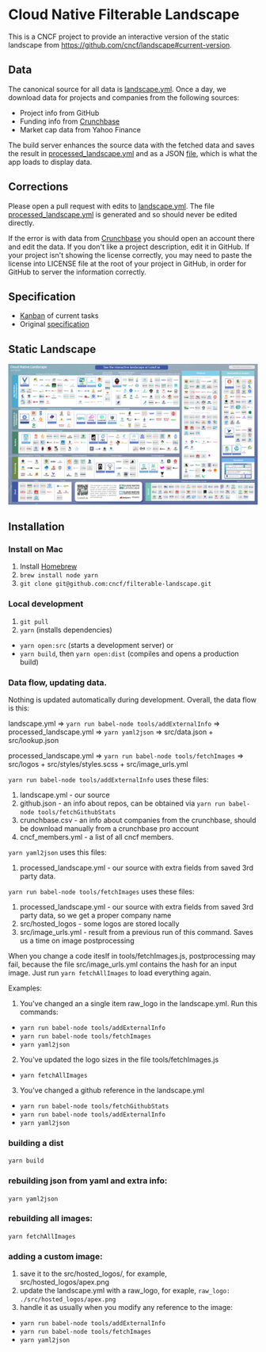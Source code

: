 
# Cloud Native Filterable Landscape

This is a CNCF project to provide an interactive version of the static landscape from https://github.com/cncf/landscape#current-version.

## Data

The canonical source for all data is [landscape.yml](landscape.yml). Once a day, we download data for projects and companies from the following sources:

* Project info from GitHub
* Funding info from [Crunchbase](https://www.crunchbase.com/)
* Market cap data from Yahoo Finance

The build server enhances the source data with the fetched data and saves the result in [processed_landscape.yml](processed_landscape.yml) and as a JSON [file](https://github.com/cncf/filterable-landscape/blob/master/src/data.json), which is what the app loads to display data.

## Corrections

Please open a pull request with edits to [landscape.yml](landscape.yml). The file [processed_landscape.yml](processed_landscape.yml) is generated and so should never be edited directly.

If the error is with data from [Crunchbase](https://www.crunchbase.com/) you should open an account there and edit the data. If you don't like a project description, edit it in GitHub. If your project isn't showing the license correctly, you may need to paste the license into LICENSE file at the root of your project in GitHub, in order for GitHub to server the information correctly.

## Specification

* [Kanban](https://github.com/cncf/filterable-landscape/projects/1) of current tasks
* Original [specification](https://docs.google.com/document/d/1QPVrXRjTWDQAwsbgSWutUmteXo0mTXcTvCNlz6qw0Uw/edit)

## Static Landscape

[![CNCF Landscape](https://raw.githubusercontent.com/cncf/landscape/master/landscape/CloudNativeLandscape_latest.png)](https://github.com/cncf/landscape/landscape/CloudNativeLandscape_latest.png)

## Installation

### Install on Mac
1. Install [Homebrew](https://brew.sh/)
2. `brew install node yarn`
3. `git clone git@github.com:cncf/filterable-landscape.git`

### Local development
1. `git pull`
2. `yarn` (installs dependencies)
* `yarn open:src` (starts a development server) or
* `yarn build`, then `yarn open:dist` (compiles and opens a production build)

### Data flow, updating data.
  Nothing is updated automatically during development.
  Overall, the data flow is this:

  landscape.yml => `yarn run babel-node tools/addExternalInfo`  => processed_landscape.yml => `yarn yaml2json` => src/data.json + src/lookup.json

  processed_landscape.yml => `yarn run babel-node tools/fetchImages` => src/logos + src/styles/styles.scss + src/image_urls.yml

  `yarn run babel-node tools/addExternalInfo` uses these files:
  1) landscape.yml - our source
  2) github.json - an info about repos, can be obtained via `yarn run babel-node tools/fetchGithubStats`
  3) crunchbase.csv - an info about companies from the crunchbase, should be download manually from a crunchbase pro account
  4) cncf_members.yml - a list of all cncf members.

  `yarn yaml2json` uses this files:
  1) processed_landscape.yml - our source with extra fields from saved 3rd party data.

  `yarn run babel-node tools/fetchImages` uses these files:
  1) processed_landscape.yml - our source with extra fields from saved 3rd party data, so we get a proper company name
  2) src/hosted_logos - some logos are stored locally
  3) src/image_urls.yml - result from a previous run of this command. Saves us a time on image postprocessing

  When you change a code iteslf in tools/fetchImages.js, postprocessing may
  fail, because the file src/image_urls.yml contains the hash for an input image.
  Just run `yarn fetchAllImages` to load everything again.

  Examples:
  1) You've changed an a single item raw_logo in the landscape.yml. Run this commands:
  - `yarn run babel-node tools/addExternalInfo`
  - `yarn run babel-node tools/fetchImages`
  - `yarn yaml2json`
  2) You've updated the logo sizes in the file tools/fetchImages.js
  - `yarn fetchAllImages`
  3) You've changed a github reference in the landscape.yml
  - `yarn run babel-node tools/fetchGithubStats`
  - `yarn run babel-node tools/addExternalInfo`
  - `yarn yaml2json`



### building a dist
   `yarn build`

### rebuilding json from yaml and extra info:
   `yarn yaml2json`

### rebuilding all images:
   `yarn fetchAllImages`

### adding a custom image:
   1) save it to the src/hosted_logos/, for example, src/hosted_logos/apex.png
   2) update the landscape.yml with a  raw_logo, for exaple, `raw_logo: ./src/hosted_logos/apex.png`
   3) handle it as usually when you modify any reference to the image:
  - `yarn run babel-node tools/addExternalInfo`
  - `yarn run babel-node tools/fetchImages`
  - `yarn yaml2json`
